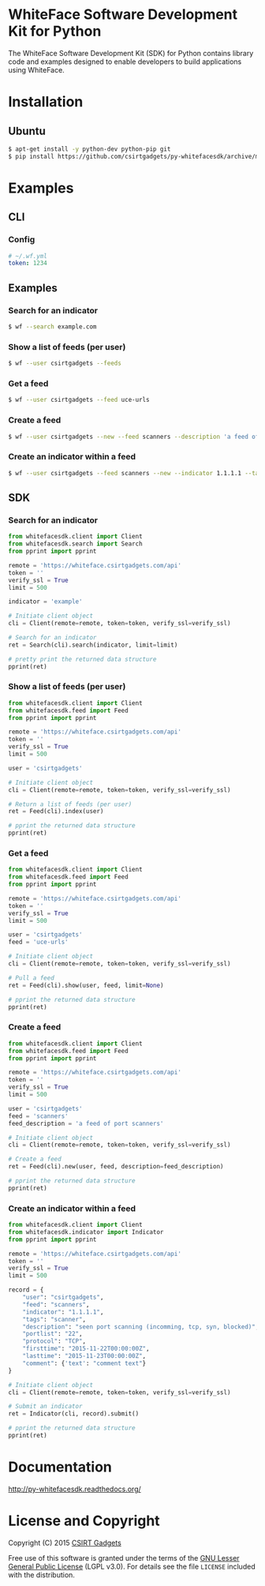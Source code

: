# WhiteFace Software Development Kit for Python
The WhiteFace Software Development Kit (SDK) for Python contains library code and examples designed to enable developers to build applications using WhiteFace.

# Installation
## Ubuntu
  ```bash
  $ apt-get install -y python-dev python-pip git
  $ pip install https://github.com/csirtgadgets/py-whitefacesdk/archive/master.tar.gz
  ```

# Examples
## CLI
### Config
  ```yaml
  # ~/.wf.yml
  token: 1234
  ```
## Examples
### Search for an indicator
  ```bash
  $ wf --search example.com
  ```
### Show a list of feeds (per user)
  ```bash
  $ wf --user csirtgadgets --feeds
  ```
### Get a feed
  ```bash
  $ wf --user csirtgadgets --feed uce-urls
  ```
### Create a feed
  ```bash
  $ wf --user csirtgadgets --new --feed scanners --description 'a feed of port scanners'
  ```
### Create an indicator within a feed
  ```bash
  $ wf --user csirtgadgets --feed scanners --new --indicator 1.1.1.1 --tags scanner --comment 'this is a port scanner'
  ```

## SDK
### Search for an indicator

  ```python
  from whitefacesdk.client import Client
  from whitefacesdk.search import Search
  from pprint import pprint
  
  remote = 'https://whiteface.csirtgadgets.com/api'
  token = ''
  verify_ssl = True
  limit = 500
  
  indicator = 'example'
  
  # Initiate client object
  cli = Client(remote=remote, token=token, verify_ssl=verify_ssl)
  
  # Search for an indicator
  ret = Search(cli).search(indicator, limit=limit)
  
  # pretty print the returned data structure
  pprint(ret)
  ```
  
### Show a list of feeds (per user)
  ```python
  from whitefacesdk.client import Client
  from whitefacesdk.feed import Feed
  from pprint import pprint
  
  remote = 'https://whiteface.csirtgadgets.com/api'
  token = ''
  verify_ssl = True
  limit = 500
  
  user = 'csirtgadgets'
  
  # Initiate client object
  cli = Client(remote=remote, token=token, verify_ssl=verify_ssl)
  
  # Return a list of feeds (per user)
  ret = Feed(cli).index(user)
  
  # pprint the returned data structure
  pprint(ret)
  ```

### Get a feed
  ```python
  from whitefacesdk.client import Client
  from whitefacesdk.feed import Feed
  from pprint import pprint
  
  remote = 'https://whiteface.csirtgadgets.com/api'
  token = ''
  verify_ssl = True
  limit = 500
  
  user = 'csirtgadgets'
  feed = 'uce-urls'
  
  # Initiate client object
  cli = Client(remote=remote, token=token, verify_ssl=verify_ssl)
  
  # Pull a feed
  ret = Feed(cli).show(user, feed, limit=None)
  
  # pprint the returned data structure
  pprint(ret)
  ```
  
### Create a feed
  ```python
  from whitefacesdk.client import Client
  from whitefacesdk.feed import Feed
  from pprint import pprint
  
  remote = 'https://whiteface.csirtgadgets.com/api'
  token = ''
  verify_ssl = True
  limit = 500
  
  user = 'csirtgadgets'
  feed = 'scanners'
  feed_description = 'a feed of port scanners'
  
  # Initiate client object
  cli = Client(remote=remote, token=token, verify_ssl=verify_ssl)
  
  # Create a feed
  ret = Feed(cli).new(user, feed, description=feed_description)
  
  # pprint the returned data structure
  pprint(ret)
  ```
  
### Create an indicator within a feed  
  ```python
  from whitefacesdk.client import Client
  from whitefacesdk.indicator import Indicator
  from pprint import pprint
  
  remote = 'https://whiteface.csirtgadgets.com/api'
  token = ''
  verify_ssl = True
  limit = 500
  
  record = {
      "user": "csirtgadgets",
      "feed": "scanners",
      "indicator": "1.1.1.1",
      "tags": "scanner",
      "description": "seen port scanning (incomming, tcp, syn, blocked)",
      "portlist": "22",
      "protocol": "TCP",
      "firsttime": "2015-11-22T00:00:00Z",
      "lasttime": "2015-11-23T00:00:00Z",
      "comment": {'text': "comment text"}
  }
  
  # Initiate client object
  cli = Client(remote=remote, token=token, verify_ssl=verify_ssl)
  
  # Submit an indicator
  ret = Indicator(cli, record).submit()
  
  # pprint the returned data structure
  pprint(ret)
  ```

# Documentation

http://py-whitefacesdk.readthedocs.org/


# License and Copyright

Copyright (C) 2015 [CSIRT Gadgets](http://csirtgadgets.com)

Free use of this software is granted under the terms of the [GNU Lesser General Public License](https://www.gnu.org/licenses/lgpl.html) (LGPL v3.0). For details see the file ``LICENSE`` included with the distribution.
